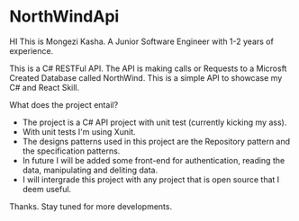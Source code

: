 # NorthWindApi
HI This is Mongezi Kasha. A Junior Software Engineer with 1-2 years of experience.

This is a C# RESTFul API. The API is making calls or Requests to a Microsft Created Database called NorthWind. 
This is a simple API to showcase my C# and React Skill. 

What does the project entail?
- The project is a C# API project with unit test (currently kicking my ass).
- With unit tests I'm using Xunit.
- The designs patterns used in this project are the Repository pattern and the specification patterns.
- In future I will be added some front-end for authentication, reading the data, manipulating and deliting data.
- I will intergrade this project with any project that is open source that I deem useful.

Thanks. Stay tuned for more developments. 
